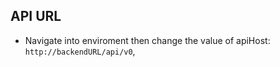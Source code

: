 
## API URL

- Navigate into enviroment then change the value of apiHost: `http://backendURL/api/v0`,

